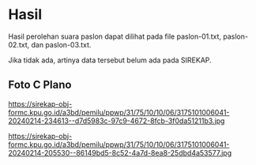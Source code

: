 # Hasil

Hasil perolehan suara paslon dapat dilihat pada file paslon-01.txt, paslon-02.txt, dan paslon-03.txt.

Jika tidak ada, artinya data tersebut belum ada pada SIREKAP.

## Foto C Plano

https://sirekap-obj-formc.kpu.go.id/a3bd/pemilu/ppwp/31/75/10/10/06/3175101006041-20240214-234613--d7d5983c-97c9-4672-8fcb-3f0da51211b3.jpg

https://sirekap-obj-formc.kpu.go.id/a3bd/pemilu/ppwp/31/75/10/10/06/3175101006041-20240214-205530--86149bd5-8c52-4a7d-8ea8-25dbd4a53577.jpg
